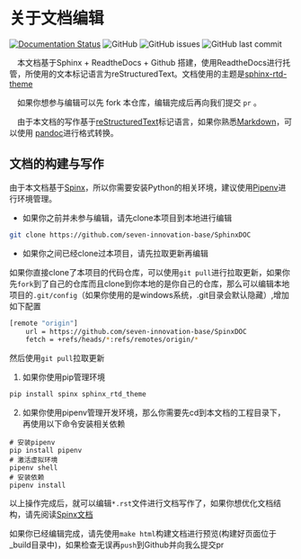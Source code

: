 # 关于文档编辑

[![Documentation Status](https://readthedocs.org/projects/seveninnovationbasedoc/badge/?version=latest)](https://seveninnovationbasedoc.readthedocs.io/zh_CN/latest/?badge=latest) ![GitHub](https://img.shields.io/github/license/seven-innovation-base/SphinxDOC?color=blue) ![GitHub issues](https://img.shields.io/github/issues/seven-innovation-base/SphinxDOC) ![GitHub last commit](https://img.shields.io/github/last-commit/seven-innovation-base/SphinxDOC?color=red)


&ensp;&ensp;本文档基于Sphinx + ReadtheDocs + Github 搭建，使用ReadtheDocs进行托管，所使用的文本标记语言为reStructuredText。文档使用的主题是[sphinx-rtd-theme](https://pypi.org/project/sphinx-rtd-theme/)

&ensp;&ensp;如果你想参与编辑可以先 fork 本仓库，编辑完成后再向我们提交 `pr` 。

&ensp;&ensp;由于本文档的写作基于[reStructuredText](https://zh-sphinx-doc.readthedocs.io/en/latest/rest.html)标记语言，如果你熟悉[Markdown](https://daringfireball.net/projects/markdown/syntax)，可以使用 [pandoc](https://pandoc.org/try/)进行格式转换。

## 文档的构建与写作

由于本文档基于[Spinx](https://www.sphinx.org.cn/index.html)，所以你需要安装Python的相关环境，建议使用[Pipenv](https://github.com/pypa/pipenv)进行环境管理。

- 如果你之前并未参与编辑，请先clone本项目到本地进行编辑

```bash
git clone https://github.com/seven-innovation-base/SphinxDOC
```

- 如果你之间已经clone过本项目，请先拉取更新再编辑

如果你直接clone了本项目的代码仓库，可以使用`git pull`进行拉取更新，如果你先`fork`到了自己的仓库而且clone到你本地的是你自己的仓库，那么可以编辑本地项目的`.git/config`（如果你使用的是windows系统，.git目录会默认隐藏）,增加如下配置

```bash
[remote "origin"]
	url = https://github.com/seven-innovation-base/SpinxDOC
	fetch = +refs/heads/*:refs/remotes/origin/*
```

然后使用`git pull`拉取更新

1. 如果你使用pip管理环境

```python
pip install spinx sphinx_rtd_theme
```

2. 如果你使用pipenv管理开发环境，那么你需要先cd到本文档的工程目录下，再使用以下命令安装相关依赖

```
# 安装pipenv
pip install pipenv
# 激活虚拟环境
pipenv shell
# 安装依赖
pipenv install
```

以上操作完成后，就可以编辑`*.rst`文件进行文档写作了，如果你想优化文档结构，请先阅读[Spinx文档](https://www.sphinx.org.cn/usage/quickstart.html)


如果你已经编辑完成，请先使用`make html`构建文档进行预览(构建好页面位于_build目录中)，如果检查无误再`push`到Github并向我么提交pr




